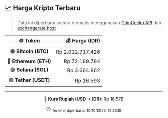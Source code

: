 

<!-- HARGA_KRIPTO -->
## 📈 Harga Kripto Terbaru

> Data ini diperbarui secara otomatis menggunakan [CoinGecko API](https://www.coingecko.com/) dan [exchangerate.host](https://exchangerate.host/)

<div align="center">

| 🪙 Token | 💰 Harga (IDR) |
|:------:|---------------:|
| 🟠 **Bitcoin (BTC)**   | Rp 2.012.717.426 |
| 🔵 **Ethereum (ETH)**  | Rp 72.189.784 |
| 🟣 **Solana (SOL)**    | Rp 3.664.862 |
| 🟢 **Tether (USDT)**   | Rp 16.593 |

---

💱 **Kurs Rupiah (USD → IDR)**: Rp 16.578

🕒 <sub>Terakhir diperbarui: 10/10/2025, 12.33.19</sub>

</div>
<!-- /HARGA_KRIPTO -->